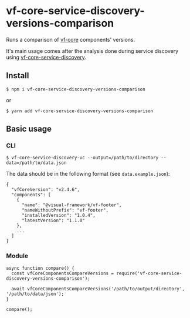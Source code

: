 # vf-core-service-discovery-versions-comparison

Runs a comparison of [vf-core](https://github.com/visual-framework/vf-core) components' versions.

It's main usage comes after the analysis done during service discovery using [vf-core-service-discovery](https://github.com/oss6/vf-core-service-discovery).

## Install

```
$ npm i vf-core-service-discovery-versions-comparison
```

or

```
$ yarn add vf-core-service-discovery-versions-comparison
```

## Basic usage

### CLI

```
$ vf-core-service-discovery-vc --output=/path/to/directory --data=/path/to/data.json
```

The data should be in the following format (see `data.example.json`):

```
{
  "vfCoreVersion": "v2.4.6",
  "components": [
    {
      "name": "@visual-framework/vf-footer",
      "nameWithoutPrefix": "vf-footer",
      "installedVersion": "1.0.4",
      "latestVersion": "1.1.0"
    },
    ...
  ]
}
```

### Module

```
async function compare() {
  const vfCoreComponentsCompareVersions = require('vf-core-service-discovery-versions-comparison');

  await vfCoreComponentsCompareVersions('/path/to/output/directory', '/path/to/data/json');
}

compare();
```
